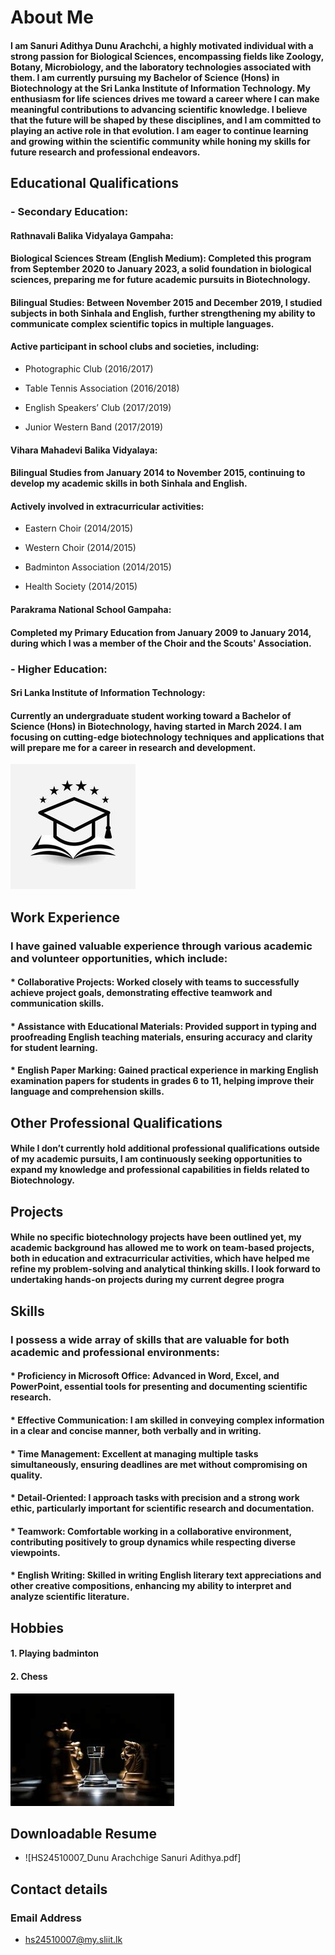 # About Me

#### I am Sanuri Adithya Dunu Arachchi, a highly motivated individual with a strong passion for Biological Sciences, encompassing fields like Zoology, Botany, Microbiology, and the laboratory technologies associated with them. I am currently pursuing my Bachelor of Science (Hons) in Biotechnology at the Sri Lanka Institute of Information Technology. My enthusiasm for life sciences drives me toward a career where I can make meaningful contributions to advancing scientific knowledge. I believe that the future will be shaped by these disciplines, and I am committed to playing an active role in that evolution. I am eager to continue learning and growing within the scientific community while honing my skills for future research and professional endeavors.



## Educational Qualifications

### - Secondary Education:

#### Rathnavali Balika Vidyalaya Gampaha:

#### Biological Sciences Stream (English Medium): Completed this program from September 2020 to January 2023, a solid foundation in biological sciences, preparing me for future academic pursuits in Biotechnology.

#### Bilingual Studies: Between November 2015 and December 2019, I studied subjects in both Sinhala and English, further strengthening my ability to communicate complex scientific topics in multiple languages.

#### Active participant in school clubs and societies, including:

- Photographic Club (2016/2017)

- Table Tennis Association (2016/2018)

- English Speakers’ Club (2017/2019)

- Junior Western Band (2017/2019)



#### Vihara Mahadevi Balika Vidyalaya:

#### Bilingual Studies from January 2014 to November 2015, continuing to develop my academic skills in both Sinhala and English.

#### Actively involved in extracurricular activities:

- Eastern Choir (2014/2015)

- Western Choir (2014/2015)

- Badminton Association (2014/2015)

- Health Society (2014/2015)



#### Parakrama National School Gampaha:

#### Completed my Primary Education from January 2009 to January 2014, during which I was a member of the Choir and the Scouts' Association.



### - Higher Education:

#### Sri Lanka Institute of Information Technology:

#### Currently an undergraduate student working toward a Bachelor of Science (Hons) in Biotechnology, having started in March 2024. I am focusing on cutting-edge biotechnology techniques and applications that will prepare me for a career in research and development.
               		 

![Education Qualification](https://github.com/Sanuri2003/Sanuri2003.github.io/blob/main/images/Education%20Qualification.jpg?raw=true)

## Work Experience

### I have gained valuable experience through various academic and volunteer opportunities, which include:

#### * Collaborative Projects: Worked closely with teams to successfully achieve project goals, demonstrating effective teamwork and communication skills.

#### * Assistance with Educational Materials: Provided support in typing and proofreading English teaching materials, ensuring accuracy and clarity for student learning.

#### * English Paper Marking: Gained practical experience in marking English examination papers for students in grades 6 to 11, helping improve their language and comprehension skills.

## Other Professional Qualifications

#### While I don’t currently hold additional professional qualifications outside of my academic pursuits, I am continuously seeking opportunities to expand my knowledge and professional capabilities in fields related to Biotechnology.

## Projects
#### While no specific biotechnology projects have been outlined yet, my academic background has allowed me to work on team-based projects, both in education and extracurricular activities, which have helped me refine my problem-solving and analytical thinking skills. I look forward to undertaking hands-on projects during my current degree progra 

## Skills

### I possess a wide array of skills that are valuable for both academic and professional environments:

#### * Proficiency in Microsoft Office: Advanced in Word, Excel, and PowerPoint, essential tools for presenting and documenting scientific research.

#### * Effective Communication: I am skilled in conveying complex information in a clear and concise manner, both verbally and in writing.

#### * Time Management: Excellent at managing multiple tasks simultaneously, ensuring deadlines are met without compromising on quality.

#### * Detail-Oriented: I approach tasks with precision and a strong work ethic, particularly important for scientific research and documentation.

#### * Teamwork: Comfortable working in a collaborative environment, contributing positively to group dynamics while respecting diverse viewpoints.

#### * English Writing: Skilled in writing English literary text appreciations and other creative compositions, enhancing my ability to interpret and analyze scientific literature.

## Hobbies
#### 1. Playing badminton
#### 2. Chess

![Hobby](https://github.com/Sanuri2003/Sanuri2003.github.io/blob/main/images/Hobby.jpeg?raw=true)

## Downloadable Resume   
- ![HS24510007_Dunu Arachchige Sanuri Adithya.pdf]
##  Contact details
### Email Address
- hs24510007@my.sliit.lk

